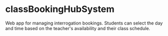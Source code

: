 # classBookingHubSystem
Web app for managing interrogation bookings. Students can select the day and time based on the teacher's availability and their class schedule.
